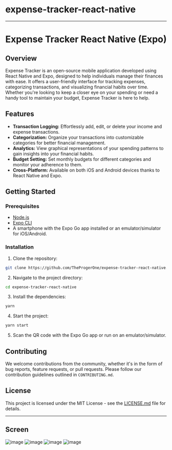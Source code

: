# expense-tracker-react-native

---

# Expense Tracker React Native (Expo)

## Overview

Expense Tracker is an open-source mobile application developed using React Native and Expo, designed to help individuals manage their finances with ease. It offers a user-friendly interface for tracking expenses, categorizing transactions, and visualizing financial habits over time. Whether you're looking to keep a closer eye on your spending or need a handy tool to maintain your budget, Expense Tracker is here to help.

## Features

- **Transaction Logging:** Effortlessly add, edit, or delete your income and expense transactions.
- **Categorization:** Organize your transactions into customizable categories for better financial management.
- **Analytics:** View graphical representations of your spending patterns to gain insights into your financial habits.
- **Budget Setting:** Set monthly budgets for different categories and monitor your adherence to them.
- **Cross-Platform:** Available on both iOS and Android devices thanks to React Native and Expo.

## Getting Started

### Prerequisites

- [Node.js](https://nodejs.org/)
- [Expo CLI](https://expo.dev/tools#cli)
- A smartphone with the Expo Go app installed or an emulator/simulator for iOS/Android.

### Installation

1. Clone the repository:

```sh
git clone https://github.com/TheProgerOne/expense-tracker-react-native.git
```

2. Navigate to the project directory:

```sh
cd expense-tracker-react-native
```

3. Install the dependencies:

```sh
yarn
```

4. Start the project:

```sh
yarn start
```

5. Scan the QR code with the Expo Go app or run on an emulator/simulator.


## Contributing

We welcome contributions from the community, whether it's in the form of bug reports, feature requests, or pull requests. Please follow our contribution guidelines outlined in `CONTRIBUTING.md`.

## License

This project is licensed under the MIT License - see the [LICENSE.md](LICENSE) file for details.


---
## Screen
![image](https://github.com/TheProgerOne/expense-tracker-react-native/assets/89520927/c203ff2e-77e0-48cc-b321-78d4e64f74fa)
![image](https://github.com/TheProgerOne/expense-tracker-react-native/assets/89520927/72202034-1271-4deb-9f3b-9d2296b5df3e)
![image](https://github.com/TheProgerOne/expense-tracker-react-native/assets/89520927/842cd119-f584-45fe-abb1-bfdce25e5ed0)
![image](https://github.com/TheProgerOne/expense-tracker-react-native/assets/89520927/fde771e5-3447-4f98-93ff-3f04e7ed98bd)


